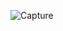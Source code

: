 ![Capture](https://user-images.githubusercontent.com/33928040/77446412-64564c80-6e14-11ea-9896-7710c22e37ef.PNG)
